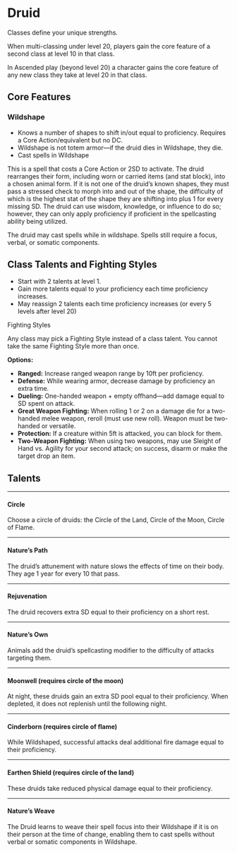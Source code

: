 # Druid

Classes define your unique strengths.

When multi-classing under level 20, players gain the core feature of a second class at level 10 in that class.

In Ascended play (beyond level 20) a character gains the core feature of any new class they take at level 20 in that class.

## Core Features

### Wildshape
    
- Knows a number of shapes to shift in/out equal to proficiency. Requires a Core Action/equivalent but no DC.
- Wildshape is not totem armor—if the druid dies in Wildshape, they die.
- Cast spells in Wildshape

This is a spell that costs a Core Action or 2SD to activate. The druid rearranges their form, including worn or carried items (and stat block), into a chosen animal form. If it is not one of the druid’s known shapes, they must pass a stressed check to morph into and out of the shape, the difficulty of which is the highest stat of the shape they are shifting into plus 1 for every missing SD. The druid can use wisdom, knowledge, or influence to do so; however, they can only apply proficiency if proficient in the spellcasting ability being utilized.

The druid may cast spells while in wildshape. Spells still require a focus, verbal, or somatic components.

## Class Talents and Fighting Styles

- Start with 2 talents at level 1.
- Gain more talents equal to your proficiency each time proficiency increases.
- May reassign 2 talents each time proficiency increases (or every 5 levels after level 20)

Fighting Styles

Any class may pick a Fighting Style instead of a class talent. You cannot take the same Fighting Style more than once.

**Options:**

- **Ranged:** Increase ranged weapon range by 10ft per proficiency.
- **Defense:** While wearing armor, decrease damage by proficiency an extra time.
- **Dueling:** One-handed weapon + empty offhand—add damage equal to SD spent on attack.
- **Great Weapon Fighting:** When rolling 1 or 2 on a damage die for a two-handed melee weapon, reroll (must use new roll). Weapon must be two-handed or versatile.
- **Protection:** If a creature within 5ft is attacked, you can block for them.
- **Two-Weapon Fighting:** When using two weapons, may use Sleight of Hand vs. Agility for your second attack; on success, disarm or make the target drop an item.

## Talents

---

#### Circle

Choose a circle of druids: the Circle of the Land, Circle of the Moon, Circle of Flame.

---

#### Nature’s Path

The druid’s attunement with nature slows the effects of time on their body. They age 1 year for every 10 that pass.

---

#### Rejuvenation

The druid recovers extra SD equal to their proficiency on a short rest.

---

#### Nature’s Own

Animals add the druid’s spellcasting modifier to the difficulty of attacks targeting them.

---

#### Moonwell (requires circle of the moon)

At night, these druids gain an extra SD pool equal to their proficiency. When depleted, it does not replenish until the following night.

---

#### Cinderborn (requires circle of flame)

While Wildshaped, successful attacks deal additional fire damage equal to their proficiency.

---

#### Earthen Shield (requires circle of the land)

These druids take reduced physical damage equal to their proficiency.

---

#### Nature’s Weave

The Druid learns to weave their spell focus into their Wildshape if it is on their person at the time of change, enabling them to cast spells without verbal or somatic components in Wildshape.
